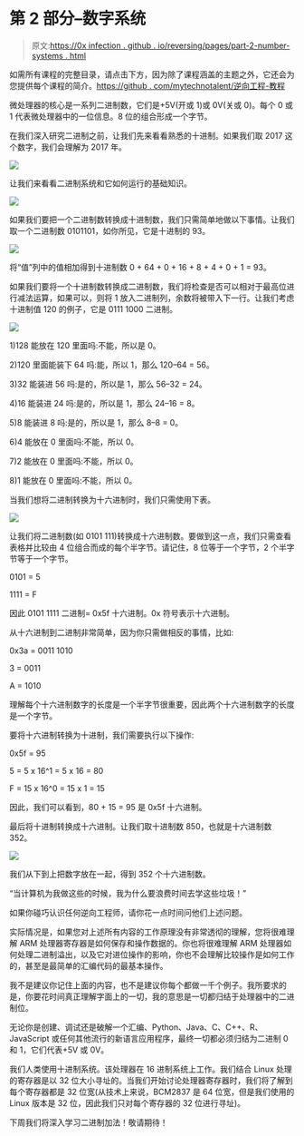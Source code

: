# 第 2 部分–数字系统

> 原文:[https://0x infection . github . io/reversing/pages/part-2-number-systems . html](https://0xinfection.github.io/reversing/pages/part-2-number-systems.html)

如需所有课程的完整目录，请点击下方，因为除了课程涵盖的主题之外，它还会为您提供每个课程的简介。[https://github . com/mytechnotalent/逆向工程-教程](https://github.com/mytechnotalent/Reverse-Engineering-Tutorial)

微处理器的核心是一系列二进制数，它们是+5V(开或 1)或 0V(关或 0)。每个 0 或 1 代表微处理器中的一位信息。8 位的组合形成一个字节。

在我们深入研究二进制之前，让我们先来看看熟悉的十进制。如果我们取 2017 这个数字，我们会理解为 2017 年。

![](../Images/a2f6fdd65b9aacc2ef9cf40a8f78076e.png)

让我们来看看二进制系统和它如何运行的基础知识。

![](../Images/85e88ffc28f55c40c36e5bc311f95004.png)

如果我们要把一个二进制数转换成十进制数，我们只需简单地做以下事情。让我们取一个二进制数 0101101，如你所见，它是十进制的 93。

![](../Images/40b723e50be876d0ee1bcb7cfea552ec.png)

将“值”列中的值相加得到十进制数 0 + 64 + 0 + 16 + 8 + 4 + 0 + 1 = 93。

如果我们要将一个十进制数转换成二进制数，我们将检查是否可以相对于最高位进行减法运算，如果可以，则将 1 放入二进制列，余数将被带入下一行。让我们考虑十进制值 120 的例子，它是 0111 1000 二进制。

![](../Images/f282b6ad42f033db3719bbccb35de6bd.png)

1)128 能放在 120 里面吗:不能，所以是 0。

2)120 里面能装下 64 吗:能，所以 1，那么 120–64 = 56。

3)32 能装进 56 吗:是的，所以是 1，那么 56–32 = 24。

4)16 能装进 24 吗:是的，所以是 1，那么 24–16 = 8。

5)8 能装进 8 吗:是的，所以是 1，那么 8–8 = 0。

6)4 能放在 0 里面吗:不能，所以 0。

7)2 能放在 0 里面吗:不能，所以 0。

8)1 能放在 0 里面吗:不能，所以 0。

当我们想将二进制转换为十六进制时，我们只需使用下表。

![](../Images/c0e4afabc32d4038b27541931483f6bc.png)

让我们将二进制数(如 0101 111)转换成十六进制数。要做到这一点，我们只需查看表格并比较由 4 位组合而成的每个半字节。请记住，8 位等于一个字节，2 个半字节等于一个字节。

0101 = 5

1111 = F

因此 0101 1111 二进制= 0x5f 十六进制。0x 符号表示十六进制。

从十六进制到二进制非常简单，因为你只需做相反的事情，比如:

0x3a = 0011 1010

3 = 0011

A = 1010

理解每个十六进制数字的长度是一个半字节很重要，因此两个十六进制数字的长度是一个字节。

要将十六进制转换为十进制，我们需要执行以下操作:

0x5f = 95

5 = 5 x 16^1 = 5 x 16 = 80

F = 15 x 16^0 = 15 x 1 = 15

因此，我们可以看到，80 + 15 = 95 是 0x5f 十六进制。

最后将十进制转换成十六进制。让我们取十进制数 850，也就是十六进制数 352。

![](../Images/9143e9acd64b038a8bca28bda4fa98f8.png)

我们从下到上把数字放在一起，得到 352 个十六进制数。

“当计算机为我做这些的时候，我为什么要浪费时间去学这些垃圾！”

如果你碰巧认识任何逆向工程师，请你花一点时间问他们上述问题。

实际情况是，如果您对上述所有内容的工作原理没有非常透彻的理解，您将很难理解 ARM 处理器寄存器是如何保存和操作数据的。你也将很难理解 ARM 处理器如何处理二进制溢出，以及它对进位操作的影响，你也不会理解比较操作是如何工作的，甚至是最简单的汇编代码的最基本操作。

我不是建议你记住上面的内容，也不是建议你每个都做一千个例子。我所要求的是，你要花时间真正理解字面上的一切，我的意思是一切都归结于处理器中的二进制位。

无论你是创建、调试还是破解一个汇编、Python、Java、C、C++、R、JavaScript 或任何其他流行的新语言应用程序，最终一切都必须归结为二进制 0 和 1，它们代表+5V 或 0V。

我们人类使用十进制系统。该处理器在 16 进制系统上工作。我们结合 Linux 处理的寄存器是以 32 位大小寻址的。当我们开始讨论处理器寄存器时，我们将了解到每个寄存器都是 32 位宽(从技术上来说，BCM2837 是 64 位宽，但是我们使用的 Linux 版本是 32 位，因此我们只对每个寄存器的 32 位进行寻址)。

下周我们将深入学习二进制加法！敬请期待！